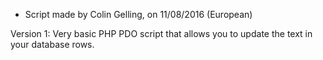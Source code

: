 - Script made by Colin Gelling, on 11/08/2016 (European)

Version 1: Very basic PHP PDO script that allows you to update the text in your database rows.
